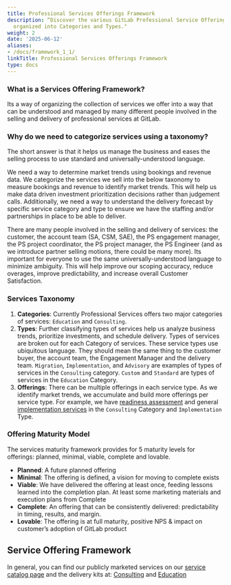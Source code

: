 ```yaml
---
title: Professional Services Offerings Framework
description: “Discover the various GitLab Professional Service Offerings and how they're
  organized into Categories and Types."
weight: 2
date: '2025-06-12'
aliases:
- /docs/framework_1_1/
linkTitle: Professional Services Offerings Framework
type: docs
---
```


### What is a Services Offering Framework?

Its a way of organizing the collection of services we offer into a way that can be understood and managed by many different people involved in the selling and delivery of professional services at GitLab.

### Why do we need to categorize services using a taxonomy?

The short answer is that it helps us manage the business and eases the selling process to use standard and universally-understood language.

We need a way to determine market trends using bookings and revenue data. We categorize the services we sell into the below taxonomy to measure bookings and revenue to identify market trends. This will help us make data driven investment prioritization decisions rather than judgement calls. Additionally, we need a way to understand the delivery forecast by specific service category and type to ensure we have the staffing and/or partnerships in place to be able to deliver.

There are many people involved in the selling and delivery of services: the customer, the account team (SA, CSM, SAE), the PS engagement manager, the PS project coordinator, the PS project manager, the PS Engineer (and as we introduce partner selling motions, there could be many more). Its important for everyone to use the same universally-understood language to minimize ambiguity. This will help improve our scoping accuracy, reduce overages, improve predictability, and increase overall Customer Satisfaction.

### Services Taxonomy

1. **Categories**: Currently Professional Services offers two major categories of services: `Education` and `Consulting`.
1. **Types**: Further classifying types of services help us analyze business trends, prioritize investments, and schedule delivery. Types of services are broken out for each Category of services. These service types use ubiquitous language. They should mean the same thing to the customer buyer, the account team, the Engagement Manager and the delivery team.  `Migration`, `Implementation`, and `Advisory` are examples of types of services in the `Consulting` category. `Custom` and `Standard` are types of services in the `Education` Category.
1. **Offerings**: There can be multiple offerings in each service type. As we identify market trends, we accumulate and build more offerings per service type. For example, we have [readiness assessment](https://gitlab.com/gitlab-com/customer-success/professional-services-group/global-practice-development/implementation/readiness-assessment/-/blob/master/README.md) and general [implementation services](https://gitlab.com/gitlab-com/customer-success/professional-services-group/global-practice-development/implementation/implementation-template) in the `Consulting` Category and `Implementation` Type.

### Offering Maturity Model

The services maturity framework provides for 5 maturity levels for offerings: planned, minimal, viable, complete and lovable.

- **Planned**: A future planned offering
- **Minimal**: The offering is defined, a vision for moving to complete exists
- **Viable**: We have delivered the offering at least once, feeding lessons learned into the completion plan. At least some marketing materials and execution plans from Complete
- **Complete**: An offering that can be consistently delivered: predictability in timing, results, and margin.
- **Lovable**: The offering is at full maturity, positive NPS & impact on customer’s adoption of GitLab product

## Service Offering Framework

In general, you can find our publicly marketed services on our [service catalog page](https://about.gitlab.com/services) and the delivery kits at: [Consulting](https://gitlab.com/gitlab-com/customer-success/professional-services-group/global-practice-development) and [Education](https://gitlab.com/gitlab-com/customer-success/professional-services-group/trainings)

<!-- | Category | Type | Public Offering | Offering Delivery Kit | Maturity |
| :--      | :--:    | :--      | :--:     | ---- |
| Education | Standard | [Standard Instructor Led Training](https://about.gitlab.com/services/education/) | [Education](/handbook/customer-success/professional-services-engineering/education-services/) | Lovable |
| Education | Standard | [Asynchronous eLearning](https://gitlab.edcast.com) | [Education](/handbook/customer-success/professional-services-engineering/education-services/) | Minimal |
| Education | Standard | [GitLab Certification](/handbook/customer-success/professional-services-engineering/gitlab-technical-certifications/) | [Education](/handbook/customer-success/professional-services-engineering/education-services/) | Viable |
| Education | Custom | [Custom Education Content Creation](/handbook/customer-success/professional-services-engineering/instruct-dev/) | [Education](/handbook/customer-success/professional-services-engineering/education-services/) | Complete |
| Consulting | Implementation | [Rapid Results (Self Managed)](https://about.gitlab.com/services/rapid-results/self-managed/) | [rr-self-managed](https://gitlab.com/gitlab-com/customer-success/professional-services-group/global-practice-development/implementation/rapid-results-self-managed) | Viable |
| Consulting | Implementation | [Rapid Results (SaaS)](https://about.gitlab.com/services/rapid-results/dot-com/) | [rr-saas](https://gitlab.com/gitlab-com/customer-success/professional-services-group/global-practice-development/implementation/rapid-results-com) | Viable |
| Consulting | Implementation | [Custom implementation](https://about.gitlab.com/services/implementation/enterprise/) | [implementation-template](https://gitlab.com/gitlab-com/customer-success/professional-services-group/global-practice-development/implementation/implementation-template) | Complete |
| Consulting | Implementation | [Readiness Assessment](https://about.gitlab.com/services/implementation/health-check/) | [readiness-assessment](https://gitlab.com/gitlab-com/customer-success/professional-services-group/global-practice-development/implementation/readiness-assessment) | Complete |
| Consulting | Migration | [SCM Migration](https://about.gitlab.com/services/migration/enterprise/) | [migration-template](https://gitlab.com/gitlab-com/customer-success/professional-services-group/global-practice-development/migration/migration-template) | Complete |
| Consulting | Migration | [CI Migration](https://about.gitlab.com/services/migration/enterprise/ci-cd-migration/) | TBD | Minimal |
| Consulting | Migration | [Migration+](https://about.gitlab.com/services/migration/migration-plus/) | [migration-template](https://gitlab.com/gitlab-com/customer-success/professional-services-group/global-practice-development/migration/migration-template) | Viable |
| Consulting | Integration | [Jenkins](https://about.gitlab.com/services/implementation/integration/) | TBD | Complete |
| Consulting | Integration | [LDAP, SAML, SSO](https://about.gitlab.com/services/implementation/integration/) | TBD | Complete |
| Consulting | Integration | [Jira](https://about.gitlab.com/services/implementation/integration/) | TBD | Complete |
| Consulting | Advisory | [CI/CD Transformation](https://docs.google.com/presentation/d/1gCULkwewztptWPO4wnr6xU-E3B_C7oVqVAdT-yAc0SE/edit) | TBD | Planned |
| Consulting | Advisory | [General Advisory Services](https://about.gitlab.com/services/advisory/) | [Advisory Services](https://gitlab.com/gitlab-com/customer-success/professional-services-group/global-practice-development/consulting) | Minimal |
| Consulting | Advisory | Agile/Plan Workflow Advisory | [Agile/Plan Advisory](https://gitlab.com/gitlab-com/customer-success/professional-services-group/global-practice-development/consulting/workflow-agile-ceremonies) | Minimal
| Consulting | Advisory | Dedicated Services (Center of Excellence) | TBD | Planned |
| Consulting | Advisory | DevSecOps Workflow Advisory | TBD | Planned |
| Consulting | Development | Development | TBD | Planned | -->
